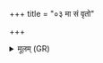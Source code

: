 +++
title = "०३ मा सं वृतो"

+++
<details><summary>मूलम् (GR)</summary>

मा सं वृतो मोप सृप  
ऊरू माव सृपो ऽन्तरा ।  
कृणोम्य् अस्यै भेषजं  
बजं दुर्णामचातनम् ॥
</details>